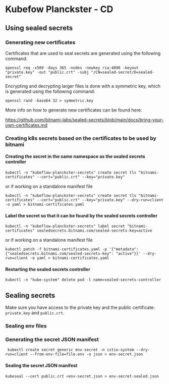 
# Kubefow Planckster - CD

## Using sealed secrets

### Generating new certificates

Certificates that are used to seal secrets are generated using the following command:

```terminal
openssl req -x509 -days 365 -nodes -newkey rsa:4096 -keyout "private.key" -out "public.crt" -subj "/CN=sealed-secret/O=sealed-secret"
```

Encrypting and decrypting larger files is done with a symmetric key, which is generated using the following command:

```terminal
openssl rand -base64 32 > symmetric.key
```

More info on how to generate new certificates can be found here:

https://github.com/bitnami-labs/sealed-secrets/blob/main/docs/bring-your-own-certificates.md

### Creating k8s secrets based on the certificates to be used by bitnami

#### Creating the secret in the same namespace as the sealed secrets controller

```terminal
kubectl -n "kubeflow-planckster-secrets" create secret tls "bitnami-certificates" --cert="public.crt" --key="private.key"
```

or if working on a standalone manifest file

```terminal
kubectl -n "kubeflow-planckster-secrets" create secret tls "bitnami-certificates" --cert="public.crt" --key="private.key" --dry-run=client -o yaml > bitnami-certificates.yaml
```

#### Label the secret so that it can be found by the sealed secrets controller

```terminal
kubectl -n "kubeflow-planckster-secrets" label secret "bitnami-certificates" sealedsecrets.bitnami.com/sealed-secrets-key=active
```

or if working on a standalone manifest file

```terminal
kubectl patch -f bitnami-certificates.yaml -p '{"metadata": {"sealedsecrets.bitnami.com/sealed-secrets-key": "active"}}' --dry-run=client -o yaml > bitnami-certificates.yaml
```

#### Restarting the sealed secrets controller

```terminal
kubectl -n "kube-system" delete pod -l name=sealed-secrets-controller
```

## Sealing secrets

Make sure you have access to the private key and the public certificate: `private.key` and `public.crt`.

### Sealing env files

### Generating the secret JSON manifest

```terminal
 kubectl create secret generic env-secret -n istio-system --dry-run=client --from-env-file=file.env -o json > env-secret.json
```

#### Sealing the secret JSON manifest

```terminal
kubeseal --cert public.crt <env-secret.json > env-secret-sealed.json
```